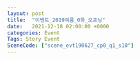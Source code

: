 ```yaml
---
layout: post
title:  "이벤트_2019여름_0화_오프닝"
date:   2021-12-18 02:00:00 +0000
categories: Event
Tags: Story Event
SceneCode: ["scene_evt190627_cp0_q1_s10"]
---
```

